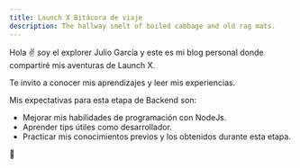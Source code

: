 ```yaml
---
title: Launch X Bitácora de viaje
description: The hallway smelt of boiled cabbage and old rag mats.
---
```


Hola ✌️  soy el explorer Julio García y este es mi blog personal donde compartiré mis aventuras de Launch X.

Te invito a conocer mis aprendizajes y leer mis experiencias.

Mis expectativas para esta etapa de Backend son:
- Mejorar mis habilidades de programación con NodeJs.
- Aprender tips útiles como desarrollador.
- Practicar mis conocimientos previos y los obtenidos durante esta etapa.

🚀
